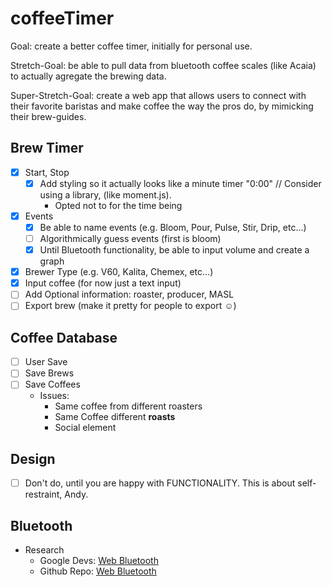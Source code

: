 # coffeeTimer

Goal: create a better coffee timer, initially for personal use.

Stretch-Goal: be able to pull data from bluetooth coffee scales (like Acaia) to actually agregate the brewing data.

Super-Stretch-Goal: create a web app that allows users to connect with their favorite baristas and make coffee the way the pros do, by mimicking their brew-guides.

## Brew Timer

- [x] Start, Stop
    - [x] Add styling so it actually looks like a minute timer "0:00" // Consider using a library, (like moment.js).
        - Opted not to for the time being
- [x] Events
    - [x] Be able to name events (e.g. Bloom, Pour, Pulse, Stir, Drip, etc...)
    - [ ] Algorithmically guess events (first is bloom) 
    - [x] Until Bluetooth functionality, be able to input volume and create a graph
- [x] Brewer Type (e.g. V60, Kalita, Chemex, etc...)
- [x] Input coffee (for now just a text input)
- [ ] Add Optional information: roaster, producer, MASL
- [ ] Export brew (make it pretty for people to export ☺️)

## Coffee Database

- [ ] User Save
- [ ] Save Brews
- [ ] Save Coffees
    - Issues:
        - Same coffee from different roasters
        - Same Coffee different **roasts**
        - Social element

## Design

- [ ] Don't do, until you are happy with FUNCTIONALITY. This is about self-restraint, Andy.

## Bluetooth

- Research
    - Google Devs: [Web Bluetooth](https://developers.google.com/web/updates/2015/07/interact-with-ble-devices-on-the-web)
    - Github Repo: [Web Bluetooth](https://github.com/WebBluetoothCG/web-bluetooth)
    